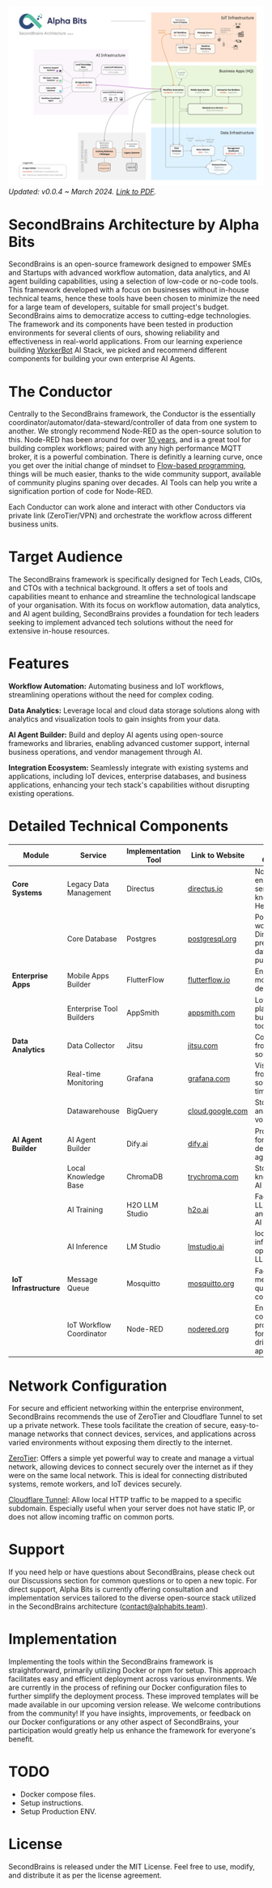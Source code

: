 ![SecondBrains](assets/images/latest.jpg)
*Updated: v0.0.4 ~ March 2024. [Link to PDF](assets/pdfs/latest.pdf).*

# SecondBrains Architecture by Alpha Bits

SecondBrains is an open-source framework designed to empower SMEs and Startups with advanced workflow automation, data analytics, and AI agent building capabilities, using a selection of low-code or no-code tools. This framework developed with a focus on businesses without in-house technical teams, hence these tools have been chosen to minimize the need for a large team of developers, suitable for small project's budget. SecondBrains aims to democratize access to cutting-edge technologies. The framework and its components have been tested in production environments for several clients of ours, showing reliability and effectiveness in real-world applications. From our learning experience building [WorkerBot](https://github.com/AlphaBitsCode/WorkerBot) AI Stack, we picked and recommend different components for building your own enterprise AI Agents.

# The Conductor

Centrally to the SecondBrains framework, the Conductor is the essentially coordinator/automator/data-steward/controller of data from one system to another.
We strongly recommend Node-RED as the open-source solution to this. Node-RED has been around for over [10 years](https://nodered.org/about/), and is a great tool for building complex workflows; paired with any high performance MQTT broker, it is a powerful combination. There is definitly a learning curve, once you get over the initial change of mindset to [Flow-based programming](https://en.wikipedia.org/wiki/Flow-based_programming), things will be much easier, thanks to the wide community support, available of community plugins spaning over decades. AI Tools can help you write a signification portion of code for Node-RED.

Each Conductor can work alone and interact with other Conductors via private link (ZeroTier/VPN) and orchestrate the workflow across different business units.

# Target Audience

The SecondBrains framework is specifically designed for Tech Leads, CIOs, and CTOs with a technical background. It offers a set of tools and capabilities meant to enhance and streamline the technological landscape of your organisation. With its focus on workflow automation, data analytics, and AI agent building, SecondBrains provides a foundation for tech leaders seeking to implement advanced tech solutions without the need for extensive in-house resources.

# Features

**Workflow Automation:** Automating business and IoT workflows, streamlining operations without the need for complex coding.

**Data Analytics:** Leverage local and cloud data storage solutions along with analytics and visualization tools to gain insights from your data.

**AI Agent Builder:** Build and deploy AI agents using open-source frameworks and libraries, enabling advanced customer support, internal business operations, and vendor management through AI.

**Integration Ecosystem:** Seamlessly integrate with existing systems and applications, including IoT devices, enterprise databases, and business applications, enhancing your tech stack's capabilities without disrupting existing operations.

# Detailed Technical Components

| Module                  | Service                  | Implementation Tool | Link to Website                               | Role of Component                                                              |
| ----------------------- | ------------------------ | ------------------- | --------------------------------------------- | ------------------------------------------------------------------------------ |
| **Core Systems**        | Legacy Data Management   | Directus            | [directus.io](https://directus.io/)           | No-code back-end-as-a-service or also known as Headless CMS                    |
|                         | Core Database            | Postgres            | [postgresql.org](https://www.postgresql.org/) | Postgres to work with Directus, SQL is preferred for data analytics purposes   |
| **Enterprise Apps**     | Mobile Apps Builder      | FlutterFlow         | [flutterflow.io](https://flutterflow.io/)     | Enables rapid mobile app development                                           |
|                         | Enterprise Tool Builders | AppSmith            | [appsmith.com](https://www.appsmith.com/)     | Low-code platform for building internal tools                                  |
| **Data Analytics**      | Data Collector           | Jitsu               | [jitsu.com](https://jitsu.com/)               | Collects data from various sources                                             |
|                         | Real-time Monitoring     | Grafana             | [grafana.com](https://grafana.com/)           | Visualizes data from multiple sources in real-time                             |
|                         | Datawarehouse            | BigQuery            | [cloud.google.com](https://cloud.google.com/bigquery)| Stores and analyzes large volumes of data                               |
| **AI Agent Builder**    | AI Agent Builder         | Dify.ai             | [dify.ai](https://dify.ai/)                   | Provides tools for building and deploying AI agents                            |
|                         | Local Knowledge Base     | ChromaDB            | [trychroma.com](https://www.trychroma.com/)   | Stores local knowledge for AI inference                                        |
|                         | AI Training              | H2O LLM Studio      | [h2o.ai](https://h2o.ai/)                     | Facilitates local LLM fine-tuning and training of AI models                    |
|                         | AI Inference             | LM Studio           | [lmstudio.ai](https://lmstudio.ai/)           | local LLM inference using open-source LLM models                               |
| **IoT Infrastructure**  | Message Queue            | Mosquitto           | [mosquitto.org](https://mosquitto.org/)       | Facilitates message queuing for IoT communications                             |
|                         | IoT Workflow Coordinator | Node-RED            | [nodered.org](https://nodered.org/)           | Enables low-code programming for event-driven IoT applications                 |

# Network Configuration

For secure and efficient networking within the enterprise environment, SecondBrains recommends the use of ZeroTier and Cloudflare Tunnel to set up a private network. These tools facilitate the creation of secure, easy-to-manage networks that connect devices, services, and applications across varied environments without exposing them directly to the internet.

[ZeroTier](https://www.zerotier.com/): Offers a simple yet powerful way to create and manage a virtual network, allowing devices to connect securely over the internet as if they were on the same local network. This is ideal for connecting distributed systems, remote workers, and IoT devices securely.

[Cloudflare Tunnel](https://www.cloudflare.com/products/tunnel/): Allow local HTTP traffic to be mapped to a specific subdomain. Especially useful when your server does not have static IP, or does not allow incoming traffic on common ports.

# Support
If you need help or have questions about SecondBrains, please check out our Discussions section for common questions or to open a new topic. For direct support, Alpha Bits is currently offering consultation and implementation services tailored to the diverse open-source stack utilized in the SecondBrains architecture ([contact@alphabits.team](mailto:contact@alphabits.team)).

# Implementation

Implementing the tools within the SecondBrains framework is straightforward, primarily utilizing Docker or npm for setup. This approach facilitates easy and efficient deployment across various environments. We are currently in the process of refining our Docker configuration files to further simplify the deployment process. These improved templates will be made available in our upcoming version release. We welcome contributions from the community! If you have insights, improvements, or feedback on our Docker configurations or any other aspect of SecondBrains, your participation would greatly help us enhance the framework for everyone's benefit.

# TODO

- Docker compose files.
- Setup instructions.
- Setup Production ENV.

# License
SecondBrains is released under the MIT License. Feel free to use, modify, and distribute it as per the license agreement.
